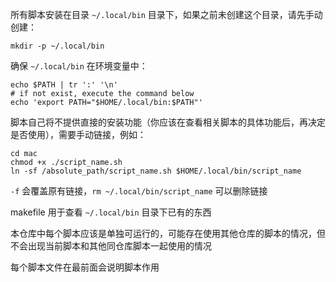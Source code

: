 所有脚本安装在目录 `~/.local/bin` 目录下，如果之前未创建这个目录，请先手动创建：

```shell
mkdir -p ~/.local/bin
```

确保 `~/.local/bin` 在环境变量中：
```shell
echo $PATH | tr ':' '\n'
# if not exist, execute the command below
echo 'export PATH="$HOME/.local/bin:$PATH"'
```

脚本自己将不提供直接的安装功能（你应该在查看相关脚本的具体功能后，再决定是否使用），需要手动链接，例如：

```shell
cd mac
chmod +x ./script_name.sh
ln -sf /absolute_path/script_name.sh $HOME/.local/bin/script_name
```

`-f` 会覆盖原有链接，`rm ~/.local/bin/script_name` 可以删除链接

makefile 用于查看 `~/.local/bin` 目录下已有的东西

本仓库中每个脚本应该是单独可运行的，可能存在使用其他仓库的脚本的情况，但不会出现当前脚本和其他同仓库脚本一起使用的情况

每个脚本文件在最前面会说明脚本作用
